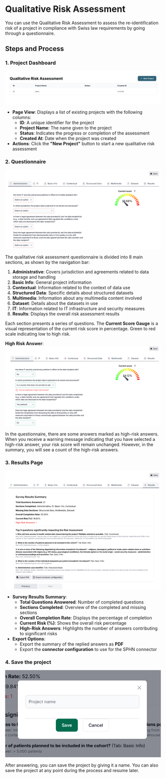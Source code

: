 # Qualitative Risk Assessment
You can use the Qualitative Risk Assessment to assess the re-identification risk of a project in compliance with Swiss law requirements by going through a questionnaire.

## Steps and Process
### 1. **Project Dashboard**
![Project Dashboard View](images/Questionnaire_5.png)

- **Page View**: Displays a list of existing projects with the following columns:
  - **ID**: A unique identifier for the project
  - **Project Name**: The name given to the project
  - **Status**: Indicates the progress or completion of the assessment
  - **Created At**: Date when the project was created
- **Actions**: Click the **"New Project"** button to start a new qualitative risk assessment

### 2. **Questionnaire**
![Questionnaire Sections](images/Questionnaire_1.png)

The qualitative risk assessment questionnaire is divided into 8 main sections, as shown by the navigation bar:
1. **Administrative**: Covers jurisdiction and agreements related to data storage and handling
2. **Basic Info**: General project information
3. **Contextual**: Information related to the context of data use
4. **Structured Data**: Specific details about structured datasets
5. **Multimedia**: Information about any multimedia content involved
6. **Dataset**: Details about the datasets in use
7. **IT**: Information related to IT infrastructure and security measures
8. **Results**: Displays the overall risk assessment results

Each section presents a series of questions. The **Current Score Gauge** is a visual representation of the current risk score in percentage. Green to red scale indicating low to high risk.

**High Risk Answer**: 
![Questionnaire Sections](images/Questionnaire_2.png)

In the questionnaire, there are some answers marked as high-risk answers. When you receive a warning message indicating that you have selected a high-risk answer, your risk score will remain unchanged. However, in the summary, you will see a count of the high-risk answers. 


### 3. **Results Page**
![Results Page Summary](images/Questionnaire_3.png)
- **Survey Results Summary**:
  - **Total Questions Answered**: Number of completed questions
  - **Sections Completed**: Overview of the completed and missing sections
  - **Overall Completion Rate**: Displays the percentage of completion
  - **Current Risk (%)**: Shows the overall risk percentage
  - **High-Risk Answers**: Highlights the number of answers contributing to significant risks
- **Export Options**:
  - Export the summary of the replied answers as **PDF**
  - Export the **connector configuration** to use for the SPHN connector

### 4. Save the project
![Save the project](images/Questionnaire_4.png)

After answering, you can save the project by giving it a name. You can also save the project at any point during the process and resume later.
